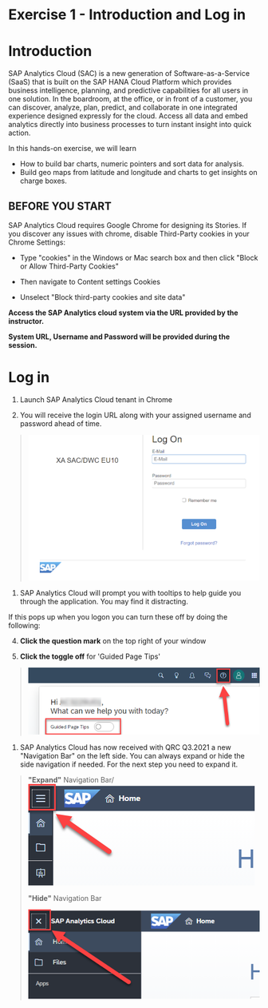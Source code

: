 # Exercise 1 - Introduction and Log in 



# Introduction

SAP Analytics Cloud (SAC) is a new generation of Software-as-a-Service (SaaS) that is built on the SAP HANA Cloud Platform which provides business intelligence, planning, and predictive capabilities for all users in one solution. In the boardroom, at the office, or in front of a customer, you can discover, analyze, plan, predict, and collab­orate in one integrated experience designed expressly for the cloud. Access all data and embed analytics directly into business processes to turn instant insight into quick action.

In this hands-on exercise, we will learn 

- How to build bar charts, numeric pointers and sort data for analysis.
- Build geo maps from latitude and longitude and charts to get insights on charge boxes.




## BEFORE YOU START

SAP Analytics Cloud requires Google Chrome for designing its Stories. If you discover any issues with chrome, disable Third-Party cookies in your Chrome Settings:

-   Type "cookies" in the Windows or Mac search box and then click "Block or Allow Third-Party Cookies"

-   Then navigate to Content settings Cookies

-   Unselect "Block third-party cookies and site data"

**Access the SAP Analytics cloud system via the URL provided by the instructor.**

**System URL, Username and Password will be provided during the session.**



# Log in

1.  Launch SAP Analytics Cloud tenant in Chrome

2.  You will receive the login URL along with your assigned username and password ahead of time.

>![](Images/1.Introduction_and_Log_in_images/image1.png)<!--- {width="4.875890201224847in" height="3.057638888888889in"} -->

1.  SAP Analytics Cloud will prompt you with tooltips to help guide you through the application. You may find it distracting.

If this pops up when you logon you can turn these off by doing the following:

4.  **Click the question mark** on the top right of your window

5.  **Click the toggle off** for 'Guided Page Tips'

>![](Images/1.Introduction_and_Log_in_images/image2.png)<!--- {width="4.758745625546807in" height="1.408455818022747in"} -->

1.  SAP Analytics Cloud has now received with QRC Q3.2021 a new "Navigation Bar" on the left side. You can always expand or hide the side navigation if needed. For the next step you need to expand it.

> **"Expand"** Navigation Bar/
>![](Images/1.Introduction_and_Log_in_images/image3.png)<!--- {width="3.6872003499562553in" height="1.153426290463692in"} -->
>
> **"Hide"** Navigation Bar
>
>![](Images/1.Introduction_and_Log_in_images/image4.png)<!--- {width="3.6008694225721785in" height="0.9059000437445319in"} -->



